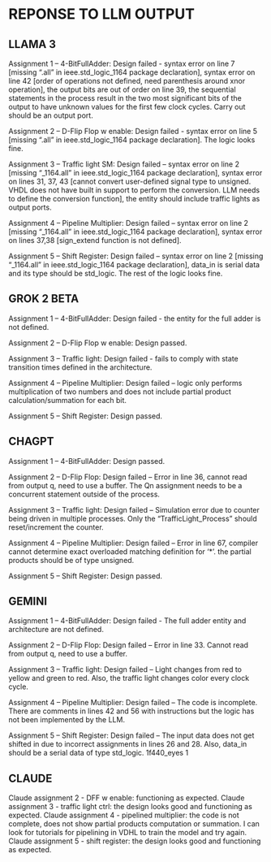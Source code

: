 # REPONSE TO LLM OUTPUT
## LLAMA 3
Assignment 1 – 4-BitFullAdder: Design failed - syntax error on line 7 [missing “.all” in ieee.std_logic_1164 package declaration], syntax error on line 42 [order of operations not defined, need parenthesis around xnor operation], the output bits are out of order on line 39,  the sequential statements in the process result in the two most significant bits of the output to have unknown values for the first few clock cycles. Carry out should be an output port. 
 
Assignment 2 – D-Flip Flop w enable: Design failed - syntax error on line 5 [missing “.all” in ieee.std_logic_1164 package declaration]. The logic looks fine.
 
Assignment 3 – Traffic light SM: Design failed – syntax error on line 2 [missing “_1164.all” in ieee.std_logic_1164 package declaration], syntax error on lines 31, 37, 43 [cannot convert user-defined signal type to unsigned. VHDL does not have built in support to perform the conversion. LLM needs to define the conversion function], the entity should include traffic lights as output ports.
 
Assignment 4 – Pipeline Multiplier: Design failed – syntax error on line 2 [missing “_1164.all” in ieee.std_logic_1164 package declaration], syntax error on lines 37,38 [sign_extend function is not defined].
 
Assignment 5 – Shift Register: Design failed – syntax error on line 2 [missing “_1164.all” in ieee.std_logic_1164 package declaration], data_in is serial data and its type should be std_logic. The rest of the logic looks fine. 


## GROK 2 BETA
Assignment 1 – 4-BitFullAdder: Design failed - the entity for the full adder is not defined.
 
Assignment 2 – D-Flip Flop w enable: Design passed.
 
Assignment 3 – Traffic light: Design failed - fails to comply with state transition times defined in the architecture.
 
Assignment 4 – Pipeline Multiplier: Design failed – logic only performs multiplication of two numbers and does not include partial product calculation/summation for each bit.
 
Assignment 5 – Shift Register: Design passed.

## CHAGPT
Assignment 1 – 4-BitFullAdder: Design passed.
 
Assignment 2 – D-Flip Flop: Design failed – Error in line 36, cannot read from output q, need to use a buffer. The Qn assignment needs to be a concurrent statement outside of the process.
 
Assignment 3 – Traffic light: Design failed – Simulation error due to counter being driven in multiple processes. Only the “TrafficLight_Process” should reset/increment the counter.
 
Assignment 4 – Pipeline Multiplier: Design failed – Error in line 67, compiler cannot determine exact overloaded matching definition for ‘*’. the partial products should be of type unsigned.
 
Assignment 5 – Shift Register: Design passed. 

## GEMINI
Assignment 1 – 4-BitFullAdder: Design failed - The full adder entity and architecture are not defined.
 
Assignment 2 – D-Flip Flop: Design failed – Error in line 33. Cannot read from output q, need to use a buffer.
 
Assignment 3 – Traffic light: Design failed – Light changes from red to yellow and green to red. Also, the traffic light changes color every clock cycle.  
 
Assignment 4 – Pipeline Multiplier: Design failed – The code is incomplete. There are comments in lines 42 and 56 with instructions but the logic has not been implemented by the LLM.
 
Assignment 5 – Shift Register: Design failed – The input data does not get shifted in due to incorrect assignments in lines 26 and 28. Also, data_in should be a serial data of type std_logic. 
 1f440_eyes 1

## CLAUDE 
Claude assignment 2 - DFF w enable: functioning as expected. 
Claude assignment 3 - traffic light ctrl: the design looks good and functioning as expected. 
Claude assignment 4 - pipelined multiplier: the code is not complete, does not show partial products computation or summation. I can look for tutorials for pipelining in VDHL to train the model and try again.
Claude assignment 5 - shift register: the design looks good and functioning as expected.
